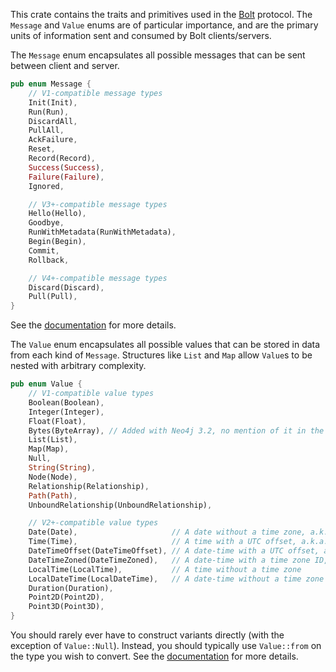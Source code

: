 This crate contains the traits and primitives used in the
[Bolt](https://en.wikipedia.org/wiki/Bolt_%28network_protocol%29)
protocol. The `Message` and `Value` enums are of particular importance, and are the primary units of
information sent and consumed by Bolt clients/servers.

The `Message` enum encapsulates all possible messages that can be sent between client and server.
```rust
pub enum Message {
    // V1-compatible message types
    Init(Init),
    Run(Run),
    DiscardAll,
    PullAll,
    AckFailure,
    Reset,
    Record(Record),
    Success(Success),
    Failure(Failure),
    Ignored,

    // V3+-compatible message types
    Hello(Hello),
    Goodbye,
    RunWithMetadata(RunWithMetadata),
    Begin(Begin),
    Commit,
    Rollback,

    // V4+-compatible message types
    Discard(Discard),
    Pull(Pull),
}
```
See the [documentation](https://docs.rs/bolt-proto/*/bolt_proto/message/enum.Message.html) for more
details.

The `Value` enum encapsulates all possible values that can be stored in data from each kind of
`Message`. Structures like `List` and `Map` allow `Value`s to be nested with arbitrary complexity.
```rust
pub enum Value {
    // V1-compatible value types
    Boolean(Boolean),
    Integer(Integer),
    Float(Float),
    Bytes(ByteArray), // Added with Neo4j 3.2, no mention of it in the Bolt v1 docs!
    List(List),
    Map(Map),
    Null,
    String(String),
    Node(Node),
    Relationship(Relationship),
    Path(Path),
    UnboundRelationship(UnboundRelationship),

    // V2+-compatible value types
    Date(Date),                     // A date without a time zone, a.k.a. LocalDate
    Time(Time),                     // A time with a UTC offset, a.k.a. OffsetTime
    DateTimeOffset(DateTimeOffset), // A date-time with a UTC offset, a.k.a. OffsetDateTime
    DateTimeZoned(DateTimeZoned),   // A date-time with a time zone ID, a.k.a. ZonedDateTime
    LocalTime(LocalTime),           // A time without a time zone
    LocalDateTime(LocalDateTime),   // A date-time without a time zone
    Duration(Duration),
    Point2D(Point2D),
    Point3D(Point3D),
}
```
You should rarely ever have to construct variants directly (with the exception of `Value::Null`).
Instead, you should typically use `Value::from` on the type you wish to convert. See the
[documentation](https://docs.rs/bolt-proto/*/bolt_proto/value/enum.Value.html) for more details.
